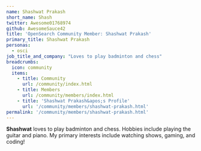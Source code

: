 ```yaml
---
name: Shashwat Prakash
short_name: Shash
twitter: Awesome01768974
github: AwesomeSauce42
title: 'OpenSearch Community Member: Shashwat Prakash'
primary_title: Shashwat Prakash
personas:
  - osci
job_title_and_company: "Loves to play badminton and chess"
breadcrumbs:
  icon: community
  items:
    - title: Community
      url: /community/index.html
    - title: Members
      url: /community/members/index.html
    - title: 'Shashwat Prakash&apos;s Profile'
      url: '/community/members/shashwat-prakash.html'
permalink: '/community/members/shashwat-prakash.html'
---
```


**Shashwat** loves to play badminton and chess. Hobbies include playing the guitar and piano. My primary interests include watching shows, gaming, and coding!
 

